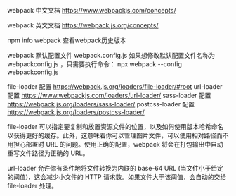 webpack 中文文档 https://www.webpackjs.com/concepts/

webpack 英文文档 https://webpack.js.org/concepts/

npm info webpack 查看webpack历史版本

webpack 默认配置文件 webpack.config.js
如果想修改默认配置文件名称为 webpackconfig.js ，只需要执行命令： npx webpack --config webpackconfig.js


file-loader 配置 https://webpack.js.org/loaders/file-loader/#root
url-loader 配置 https://www.webpackjs.com/loaders/url-loader/
sass-loader 配置 https://webpack.js.org/loaders/sass-loader/
postcss-loader 配置 https://webpack.js.org/loaders/postcss-loader/

file-loader 可以指定要复制和放置资源文件的位置，以及如何使用版本哈希命名以获得更好的缓存。此外，这意味着你可以管理图片文件，可以使用相对路径而不用担心部署时 URL 的问题。使用正确的配置，webpack 将会在打包输出中自动重写文件路径为正确的 URL。

url-loader 允许你有条件地将文件转换为内联的 base-64 URL (当文件小于给定的阈值)，这会减少小文件的 HTTP 请求数。如果文件大于该阈值，会自动的交给 file-loader 处理。
